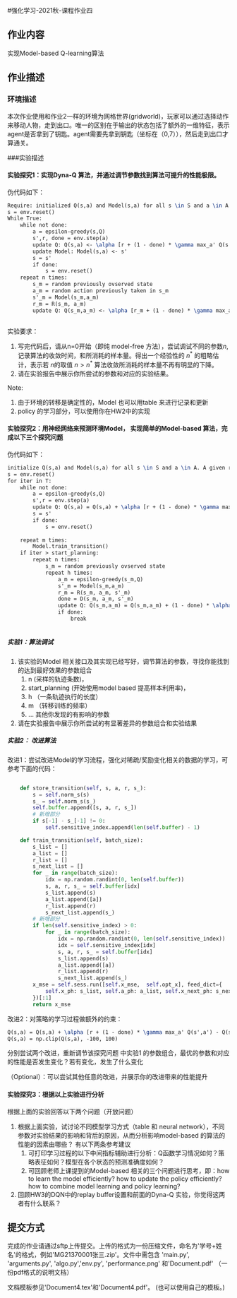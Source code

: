 #强化学习-2021秋-课程作业四

 ## 作业内容

实现Model-based Q-learning算法

## 作业描述

### 环境描述

本次作业使用和作业2一样的环境为网格世界(gridworld)，玩家可以通过选择动作来移动人物，走到出口。唯一的区别在于输出的状态包括了额外的一维特征，表示agent是否拿到了钥匙。agent需要先拿到钥匙（坐标在（0,7）），然后走到出口才算通关。



###实验描述

#### 实验探究1：实现Dyna-Q 算法，并通过调节参数找到算法可提升的性能极限。

伪代码如下：
```latex
Require: initialized Q(s,a) and Model(s,a) for all s \in S and a \in A. A given reward function R and terminal function D.
s = env.reset()
While True:
	while not done:
        a = epsilon-greedy(s,Q)
        s',r, done = env.step(a)
        update Q: Q(s,a) <- \alpha [r + (1 - done) * \gamma max_a' Q(s',a') - Q(s,a)]
        update Model: Model(s,a) <- s'
        s = s'
        if done:
            s = env.reset()
    repeat n times:
        s_m = random previously ovserved state
        a_m = random action previously taken in s_m
        s'_m = Model(s_m,a_m)
        r_m = R(s_m, a_m)
        update Q: Q(s_m,a_m) <- \alpha [r_m + (1 - done) * \gamma max_a' Q(s'_m,a'_m) - Q(s_m,a_m)]
        
```

实验要求：

1. 写完代码后，请从n=0开始（即纯 model-free 方法），尝试调试不同的参数$n$, 记录算法的收敛时间，和所消耗的样本量。得出一个经验性的 $n^*$  的粗略估计，表示若 $n$的取值 $n > n^*$  算法收敛所消耗的样本量不再有明显的下降。
2. 请在实验报告中展示你所尝试的参数和对应的实验结果。

Note: 

1. 由于环境的转移是确定性的，Model 也可以用table 来进行记录和更新
2. policy 的学习部分，可以使用你在HW2中的实现

#### 实验探究2：用神经网络来预测环境Model， 实现简单的Model-based 算法，完成以下三个探究问题

伪代码如下：

```latex
initialize Q(s,a) and Model(s,a) for all s \in S and a \in A. A given reward function R and terminal function D.
s = env.reset()
for iter in T:
	while not done:
        a = epsilon-greedy(s,Q)
        s',r = env.step(a)
        update Q: Q(s,a) = Q(s,a) + \alpha [r + (1 - done) * \gamma max_a' Q(s',a') - Q(s,a)]
        s = s'
        if done:
            s = env.reset()
    
    repeat m times:
	    Model.train_transition()
    if iter > start_planning:
    	repeat n times:
            s_m = random previously ovserved state
            repeat h times:
                a_m = epsilon-greedy(s_m,Q)
                s'_m = Model(s_m,a_m)
                r_m = R(s_m, a_m, s'_m)
                done = D(s_m, a_m, s'_m)
                update Q: Q(s_m,a_m) = Q(s_m,a_m) + (1 - done) * \alpha [r_m + \gamma max_a' Q(s'_m,a'_m) - Q(s_m,a_m)]
                if done:
                    break
	 
```

##### 实验1：算法调试

1. 该实验的Model 相关接口及其实现已经写好，调节算法的参数，寻找你能找到的达到最好效果的参数组合
   1.  n (采样的轨迹条数)，
   2.  start_planning (开始使用model based 提高样本利用率)，
   3.  h （一条轨迹执行的长度）
   4.  m （转移训练的频率）
   5.  ... 其他你发现的有影响的参数
2. 请在实验报告中展示你所尝试的有显著差异的参数组合和实验结果

##### 实验2： 改进算法

改进1：尝试改进Model的学习流程，强化对稀疏/奖励变化相关的数据的学习，可参考下面的代码：

```python

    def store_transition(self, s, a, r, s_):
        s = self.norm_s(s)
        s_ = self.norm_s(s_)
        self.buffer.append([s, a, r, s_])
        # 新增部分
        if s[-1] - s_[-1] != 0:
            self.sensitive_index.append(len(self.buffer) - 1)

    def train_transition(self, batch_size):
        s_list = []
        a_list = []
        r_list = []
        s_next_list = []
        for _ in range(batch_size):
            idx = np.random.randint(0, len(self.buffer))
            s, a, r, s_ = self.buffer[idx]
            s_list.append(s)
            a_list.append([a])
            r_list.append(r)
            s_next_list.append(s_)
        # 新增部分
        if len(self.sensitive_index) > 0:
            for _ in range(batch_size):
                idx = np.random.randint(0, len(self.sensitive_index))
                idx = self.sensitive_index[idx]
                s, a, r, s_ = self.buffer[idx]
                s_list.append(s)
                a_list.append([a])
                r_list.append(r)
                s_next_list.append(s_)
        x_mse = self.sess.run([self.x_mse,  self.opt_x], feed_dict={
            self.x_ph: s_list, self.a_ph: a_list, self.x_next_ph: s_next_list
        })[:1]
        return x_mse
```

改进2：对策略的学习过程做额外的约束：

```latex
Q(s,a) = Q(s,a) + \alpha [r + (1 - done) * \gamma max_a' Q(s',a') - Q(s,a)]
Q(s,a) = np.clip(Q(s,a), -100, 100)
```

分别尝试两个改进，重新调节该探究问题 中实验1 的参数组合，最优的参数和对应的性能是否发生变化？若有变化，发生了什么变化

（Optional）：可以尝试其他任意的改进，并展示你的改进带来的性能提升



#### 实验探究3：根据以上实验进行分析

根据上面的实验回答以下两个问题（开放问题）

1. 根据上面实验，试讨论不同模型学习方式（table 和 neural network），不同参数对实验结果的影响和背后的原因，从而分析影响model-based 的算法的性能的因素由哪些？ 有以下两条参考建议
   1. 可打印学习过程的以下中间指标辅助进行分析：Q函数学习情况如何？策略表征如何？模型在各个状态的预测准确度如何？
   2. 可回顾老师上课提到的Model-based 相关的三个问题进行思考，即：how to learn the model efficiently? how to update the policy efficiently? how to combine model learning and policy learning?
2. 回顾HW3的DQN中的replay buffer设置和前面的Dyna-Q 实验，你觉得这两者有什么联系？

## 提交方式

完成的作业请通过sftp上传提交。上传的格式为一份压缩文件，命名为'学号+姓名'的格式，例如'MG21370001张三.zip'。文件中需包含  'main.py', 'arguments.py', 'algo.py','env.py', 'performance.png' 和'Document.pdf' （一份pdf格式的说明文档）

文档模板参见'Document4.tex'和'Document4.pdf'。 (也可以使用自己的模板。)